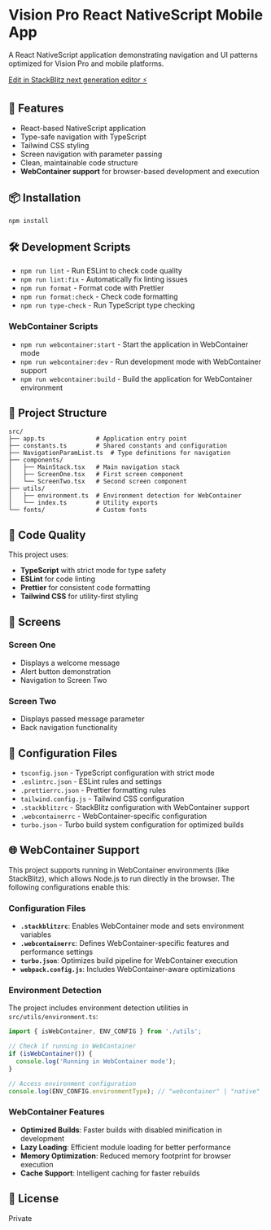 # Vision Pro React NativeScript Mobile App

A React NativeScript application demonstrating navigation and UI patterns optimized for Vision Pro and mobile platforms.

[Edit in StackBlitz next generation editor ⚡️](https://stackblitz.com/~/github.com/gemsteamservices-web/vision-pro-react-nativescript-mob)

## 🚀 Features

- React-based NativeScript application
- Type-safe navigation with TypeScript
- Tailwind CSS styling
- Screen navigation with parameter passing
- Clean, maintainable code structure
- **WebContainer support** for browser-based development and execution

## 📦 Installation

```bash
npm install
```

## 🛠️ Development Scripts

- `npm run lint` - Run ESLint to check code quality
- `npm run lint:fix` - Automatically fix linting issues
- `npm run format` - Format code with Prettier
- `npm run format:check` - Check code formatting
- `npm run type-check` - Run TypeScript type checking

### WebContainer Scripts

- `npm run webcontainer:start` - Start the application in WebContainer mode
- `npm run webcontainer:dev` - Run development mode with WebContainer support
- `npm run webcontainer:build` - Build the application for WebContainer environment

## 📁 Project Structure

```
src/
├── app.ts              # Application entry point
├── constants.ts        # Shared constants and configuration
├── NavigationParamList.ts  # Type definitions for navigation
├── components/
│   ├── MainStack.tsx   # Main navigation stack
│   ├── ScreenOne.tsx   # First screen component
│   └── ScreenTwo.tsx   # Second screen component
├── utils/
│   ├── environment.ts  # Environment detection for WebContainer
│   └── index.ts        # Utility exports
└── fonts/              # Custom fonts
```

## 🎨 Code Quality

This project uses:
- **TypeScript** with strict mode for type safety
- **ESLint** for code linting
- **Prettier** for consistent code formatting
- **Tailwind CSS** for utility-first styling

## 📱 Screens

### Screen One
- Displays a welcome message
- Alert button demonstration
- Navigation to Screen Two

### Screen Two
- Displays passed message parameter
- Back navigation functionality

## 🔧 Configuration Files

- `tsconfig.json` - TypeScript configuration with strict mode
- `.eslintrc.json` - ESLint rules and settings
- `.prettierrc.json` - Prettier formatting rules
- `tailwind.config.js` - Tailwind CSS configuration
- `.stackblitzrc` - StackBlitz configuration with WebContainer support
- `.webcontainerrc` - WebContainer-specific configuration
- `turbo.json` - Turbo build system configuration for optimized builds

## 🌐 WebContainer Support

This project supports running in WebContainer environments (like StackBlitz), which allows Node.js to run directly in the browser. The following configurations enable this:

### Configuration Files

- **`.stackblitzrc`**: Enables WebContainer mode and sets environment variables
- **`.webcontainerrc`**: Defines WebContainer-specific features and performance settings
- **`turbo.json`**: Optimizes build pipeline for WebContainer execution
- **`webpack.config.js`**: Includes WebContainer-aware optimizations

### Environment Detection

The project includes environment detection utilities in `src/utils/environment.ts`:

```typescript
import { isWebContainer, ENV_CONFIG } from './utils';

// Check if running in WebContainer
if (isWebContainer()) {
  console.log('Running in WebContainer mode');
}

// Access environment configuration
console.log(ENV_CONFIG.environmentType); // "webcontainer" | "native" | "preview"
```

### WebContainer Features

- **Optimized Builds**: Faster builds with disabled minification in development
- **Lazy Loading**: Efficient module loading for better performance
- **Memory Optimization**: Reduced memory footprint for browser execution
- **Cache Support**: Intelligent caching for faster rebuilds

## 📄 License

Private
